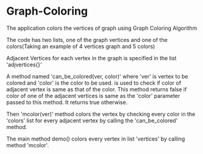 # Graph-Coloring
The application colors the vertices of graph using Graph Coloring Algorithm 

The code has two lists, one of the graph vertices and one of the colors(Taking an example of 4 vertices graph and 5 colors)

Adjacent Vertices for each vertex in the graph is specified in the list 'adjvertices{}'

A method named 'can_be_colored(ver, color)' where 'ver' is vertex to be colored and 'color' is the color to be used.
is used to check if color of adjacent vertex is same as that of the color.
This method returns false if color of one of the adjacent vertices is same as the 'color' parameter passed to this method. It returns true otherwise.

Then 'mcolor(ver)' method colors the vertex by checking every color in the 'colors' list for every adjacent vertex by calling the 'can_be_colored' method.


The main method demo() colors every vertex in list 'vertices' by calling method 'mcolor'.
